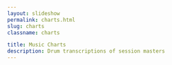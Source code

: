 ```yaml
---
layout: slideshow
permalink: charts.html
slug: charts
classname: charts

title: Music Charts
description: Drum transcriptions of session masters
---
```

<style>
[data-player] {
  margin-block: 1rem;
}
</style>
